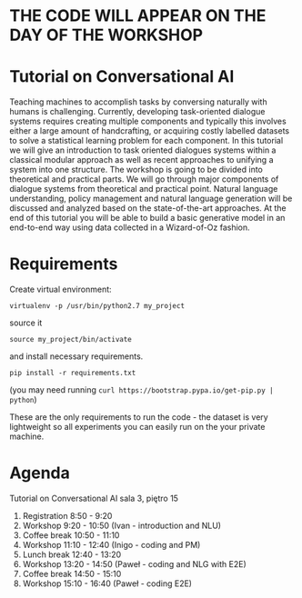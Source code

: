 # THE CODE WILL APPEAR ON THE DAY OF THE WORKSHOP

# Tutorial on Conversational AI
Teaching machines to accomplish tasks by conversing naturally with humans is challenging. Currently,
developing task-oriented dialogue systems requires creating multiple components and typically this involves
either a large amount of handcrafting, or acquiring costly labelled datasets to solve a statistical learning
problem for each component. In this tutorial we will give an introduction to task oriented dialogues systems
within a classical modular approach as well as recent approaches to unifying a system into one structure. The
workshop is going to be divided into theoretical and practical parts. We will go through major components of
dialogue systems from theoretical and practical point. Natural language understanding, policy management and
natural language generation will be discussed and analyzed based on the state-of-the-art approaches. At the
end of this tutorial you will be able to build a basic generative model in an end-to-end way using data collected
in a Wizard-of-Oz fashion.

# Requirements
Create virtual environment:
```
virtualenv -p /usr/bin/python2.7 my_project
```
source it
```
source my_project/bin/activate
```
and install necessary requirements.
```
pip install -r requirements.txt 
```
(you may need running `curl https://bootstrap.pypa.io/get-pip.py | python`)
 
These are the only requirements to run the code - the dataset is very lightweight
so all experiments you can easily run on the your private machine.

# Agenda
Tutorial on Conversational AI sala 3, piętro 15

1. Registration 8:50 - 9:20
2. Workshop 9:20 - 10:50 (Ivan - introduction and NLU)
3. Coffee break 10:50 - 11:10
4. Workshop 11:10 - 12:40 (Inigo - coding and PM)
5. Lunch break 12:40 - 13:20
6. Workshop 13:20 - 14:50 (Paweł - coding and NLG with E2E)
7. Coffee break 14:50 - 15:10
8. Workshop 15:10 - 16:40 (Paweł - coding E2E)

